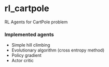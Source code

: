 # rl_cartpole
RL Agents for CartPole problem
### Implemented agents  
- Simple hill climbing  
- Evolutionary algorithm (cross entropy method)
- Policy gradient  
- Actor critic
